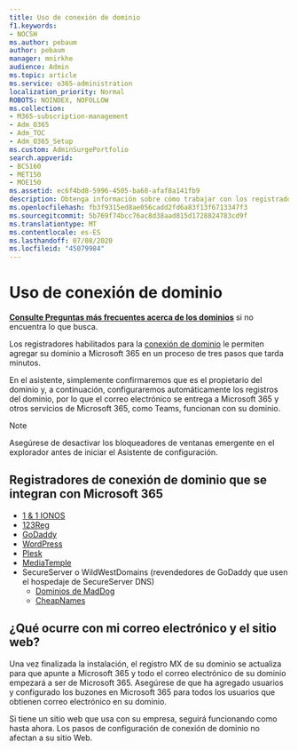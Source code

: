 ```yaml
---
title: Uso de conexión de dominio
f1.keywords:
- NOCSH
ms.author: pebaum
author: pebaum
manager: mnirkhe
audience: Admin
ms.topic: article
ms.service: o365-administration
localization_priority: Normal
ROBOTS: NOINDEX, NOFOLLOW
ms.collection:
- M365-subscription-management
- Adm_O365
- Adm_TOC
- Adm_O365_Setup
ms.custom: AdminSurgePortfolio
search.appverid:
- BCS160
- MET150
- MOE150
ms.assetid: ec6f4bd8-5996-4505-ba68-afaf8a141fb9
description: Obtenga información sobre cómo trabajar con los registradores habilitados de conexión de dominio y agregar su dominio a Microsoft 365.
ms.openlocfilehash: fb3f9315ed8ae056cadd2fd6a83f13f6713347f3
ms.sourcegitcommit: 5b769f74bcc76ac8d38aad815d1728824783cd9f
ms.translationtype: MT
ms.contentlocale: es-ES
ms.lasthandoff: 07/08/2020
ms.locfileid: "45079984"
---
```

# <a name="using-domain-connect"></a>Uso de conexión de dominio

 **[Consulte Preguntas más frecuentes acerca de los dominios](../setup/domains-faq.md)** si no encuentra lo que busca.
  
Los registradores habilitados para la [conexión de dominio](https://www.domainconnect.org/) le permiten agregar su dominio a Microsoft 365 en un proceso de tres pasos que tarda minutos. 
  
En el asistente, simplemente confirmaremos que es el propietario del dominio y, a continuación, configuraremos automáticamente los registros del dominio, por lo que el correo electrónico se entrega a Microsoft 365 y otros servicios de Microsoft 365, como Teams, funcionan con su dominio.
  
> [!NOTE]
> Asegúrese de desactivar los bloqueadores de ventanas emergente en el explorador antes de iniciar el Asistente de configuración.
  
## <a name="domain-connect-registrars-integrating-with-microsoft-365"></a>Registradores de conexión de dominio que se integran con Microsoft 365

- [1 &amp; 1 IONOS](https://www.1and1.com/)
- [123Reg](https://www.123-reg.co.uk/)
- [GoDaddy](https://www.godaddy.com/)
- [WordPress](https://wordpress.com/)
- [Plesk](https://www.plesk.com/)
- [MediaTemple](https://mediatemple.net/)
- SecureServer o WildWestDomains (revendedores de GoDaddy que usen el hospedaje de SecureServer DNS)
    - [Dominios de MadDog](https://www.maddogdomains.com/)
    - [CheapNames](https://www.cheapnames.com)

## <a name="what-happens-to-my-email-and-website"></a>¿Qué ocurre con mi correo electrónico y el sitio web?

Una vez finalizada la instalación, el registro MX de su dominio se actualiza para que apunte a Microsoft 365 y todo el correo electrónico de su dominio empezará a ser de Microsoft 365. Asegúrese de que ha agregado usuarios y configurado los buzones en Microsoft 365 para todos los usuarios que obtienen correo electrónico en su dominio.
  
Si tiene un sitio web que usa con su empresa, seguirá funcionando como hasta ahora. Los pasos de configuración de conexión de dominio no afectan a su sitio Web.
